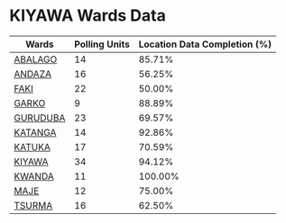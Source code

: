 
# KIYAWA Wards Data

| Wards | Polling Units | Location Data Completion (%) |
| ---- | ----- | ------- |
| [ABALAGO](./wards/3850-abalago) | 14 | 85.71% |
| [ANDAZA](./wards/3851-andaza) | 16 | 56.25% |
| [FAKI](./wards/3852-faki) | 22 | 50.00% |
| [GARKO](./wards/3853-garko) | 9 | 88.89% |
| [GURUDUBA](./wards/3854-guruduba) | 23 | 69.57% |
| [KATANGA](./wards/3855-katanga) | 14 | 92.86% |
| [KATUKA](./wards/3856-katuka) | 17 | 70.59% |
| [KIYAWA](./wards/3857-kiyawa) | 34 | 94.12% |
| [KWANDA](./wards/3858-kwanda) | 11 | 100.00% |
| [MAJE](./wards/3859-maje) | 12 | 75.00% |
| [TSURMA](./wards/3860-tsurma) | 16 | 62.50% |




